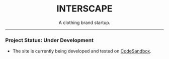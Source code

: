 <h1 align="center">INTERSCAPE</h1>

<p align="center">A clothing brand startup.</p>

<hr>

### Project Status: <span>Under Development</span>

- The site is currently being developed and tested on [CodeSandbox](https://codesandbox.io/).
